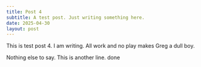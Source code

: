 ```yaml
---
title: Post 4
subtitle: A test post. Just writing something here.
date: 2025-04-30
layout: post
---
```


This is test post 4. I am writing. All work and no play makes Greg a dull boy.

Nothing else to say. This is another line.
done
